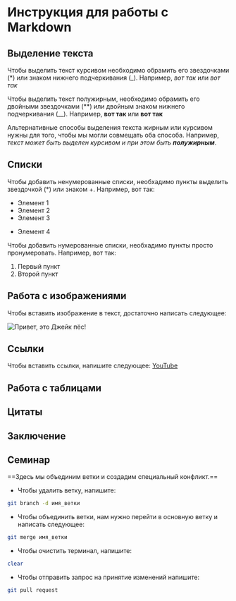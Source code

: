 # Инструкция для работы с Markdown

## Выделение текста

Чтобы выделить текст курсивом необходимо обрамить его звездочками (*) или знаком нижнего подчеркивания (_). Например, *вот так* или _вот так_

Чтобы выделить текст полужирным, необходимо обрамить его двойными звездочками (**) или двойным знаком нижнего подчеркивания (__). Например, **вот так** или __вот так__ 

Альтернативные способы выделения текста жирным или курсивом нужны для того, чтобы мы могли совмещать оба способа. Например, _текст может быть выделен курсивом и при этом быть **полужирным**_.

## Списки

Чтобы добавить ненумерованные списки, необхадимо пункты выделить звездочкой (*) или знаком +. Например, вот так:
* Элемент 1
* Элемент 2
* Элемент 3
+ Элемент 4

Чтобы добавить нумерованные списки, необхадимо пункты просто пронумеровать. Например, вот так:
1. Первый пункт
2. Второй пункт

## Работа с изображениями

Чтобы вставить изображение в текст, достаточно написать следующее: 

![Привет, это Джейк пёс!](JakeDog.png)


## Ссылки

Чтобы вставить ссылки, напишите следующее:
[YouTube](https://www.youtube.com/ "Go to YouTube")

## Работа с таблицами 

## Цитаты

## Заключение 

## Семинар

==Здесь мы объединим ветки и создадим специальный конфликт.==

* Чтобы удалить ветку, напишите:

```sh
git branch -d имя_ветки
```
* Чтобы объединить ветки, нам нужно перейти в основную ветку и написать следующее:

```sh
git merge имя_ветки
```

* Чтобы очистить терминал, напишите:

```sh
clear
```

* Чтобы отправить запрос на принятие изменений напишите:

```sh
git pull request
```